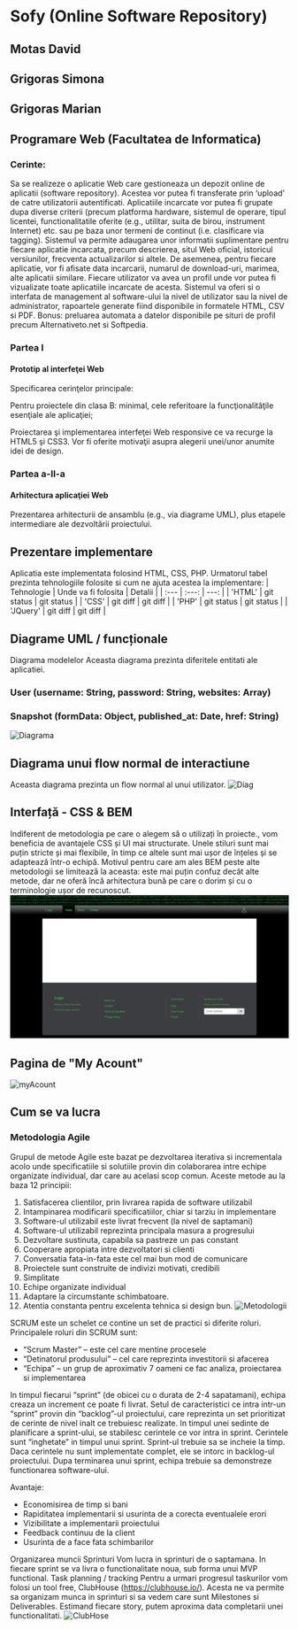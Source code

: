 # Sofy (Online Software Repository)
## Motas David 
## Grigoras Simona
## Grigoras Marian
## Programare Web (Facultatea de Informatica)
 ### Cerinte:
 Sa se realizeze o aplicatie Web care gestioneaza un depozit online de aplicatii (software repository). Acestea vor putea 
 fi transferate prin ‘upload’ de catre utilizatorii autentificati. Aplicatiile incarcate vor putea fi grupate dupa diverse 
 criterii (precum platforma hardware, sistemul de operare, tipul licentei, functionalitatile oferite (e.g., utilitar, 
 suita de birou, instrument Internet) etc. sau pe baza unor termeni de continut (i.e. clasificare via tagging). 
 Sistemul va permite adaugarea unor informatii suplimentare pentru fiecare aplicatie incarcata, precum descrierea, 
 situl Web oficial, istoricul versiunilor, frecventa actualizarilor si altele. De asemenea, pentru fiecare aplicatie, 
 vor fi afisate data incarcarii, numarul de download-uri, marimea, alte aplicatii similare. Fiecare utilizator va avea un 
 profil unde vor putea fi vizualizate toate aplicatiile incarcate de acesta. Sistemul va oferi si o interfata de management al
 software-ului la nivel de utilizator sau la nivel de administrator, rapoartele generate fiind disponibile in formatele HTML,
 CSV si PDF. Bonus: preluarea automata a datelor disponibile pe situri de profil precum Alternativeto.net si Softpedia. 
  ### Partea I
  #### Prototip al interfeţei Web
  Specificarea cerinţelor principale:

Pentru proiectele din clasa B: minimal, cele referitoare la funcţionalităţile esenţiale ale aplicaţiei;

Proiectarea şi implementarea interfeţei Web responsive ce va recurge la HTML5 şi CSS3. Vor fi oferite motivaţii asupra alegerii unei/unor anumite idei de design.

 ### Partea a-II-a
 #### Arhitectura aplicaţiei Web 
Prezentarea arhitecturii de ansamblu (e.g., via diagrame UML), plus etapele intermediare ale dezvoltării proiectului.

 ## Prezentare implementare
Aplicatia este implementata folosind HTML, CSS, PHP. Urmatorul tabel prezinta tehnologiile folosite si cum ne ajuta acestea la implementare:
| Tehnologie | Unde va fi folosita | Detalii |
| :---         |     :---:      |          ---: |
| 'HTML'   | git status     | git status    |
| 'CSS'    | git diff       | git diff      |
| 'PHP'   | git status     | git status    |
| 'JQuery'    | git diff       | git diff      |

 ## Diagrame UML / funcționale
 Diagrama modelelor
Aceasta diagrama prezinta diferitele entitati ale aplicatiei.

### User (username: String, password: String, websites: Array)
### Snapshot (formData: Object, published_at: Date, href: String)
![Diagrama](https://i.imgur.com/tQayRAb.png)

 ## Diagrama unui flow normal de interactiune
Aceasta diagrama prezinta un flow normal al unui utilizator.
![Diag](https://i.imgur.com/xR9z1LY.png)

 ## Interfață - CSS & BEM
Indiferent de metodologia pe care o alegem să o utilizați în proiecte., vom  beneficia de avantajele CSS și UI mai structurate. Unele stiluri sunt mai puțin stricte și mai flexibile, în timp ce altele sunt mai ușor de înțeles și se adaptează într-o echipă.
Motivul pentru care am ales BEM peste alte metodologii se limitează la aceasta: este mai puțin confuz decât alte metode, dar ne oferă încă arhitectura bună pe care o dorim și cu o terminologie ușor de recunoscut.
![Interfata](https://github.com/simonaionelagrigoras/sofy/blob/master/documentation/first-design-attempt.png?raw=true)

## Pagina de "My Acount"
![myAcount](https://scontent.fsbz1-1.fna.fbcdn.net/v/t1.15752-9/54433960_2296037633782321_1875070060146458624_n.png?_nc_cat=102&_nc_eui2=AeHjJ5NplQ3X_C6htHugWGwbY2RAHZTkeV07u0XheG784NNAlUCiILndHfnLQL3MBq9vVkvVAqcG9bYWklCimtTq5I2YTvVOYH8CNNC_oiyzTw&_nc_ht=scontent.fsbz1-1.fna&oh=d00f341dd37b87f97fbb3dbd569ca66e&oe=5D3C0ABE)




 ## Cum se va lucra
### Metodologia Agile
Grupul de metode Agile este bazat pe dezvoltarea iterativa si incrementala acolo unde specificatiile si solutiile provin din colaborarea intre echipe organizate individual, dar care au acelasi scop comun.
Aceste metode au la baza 12 principii:

1. Satisfacerea clientilor, prin livrarea rapida de software utilizabil
2.  Intampinarea modificarii specificatiilor, chiar si tarziu in implementare
3.  Software-ul utilizabil este livrat frecvent (la nivel de saptamani)
4.  Software-ul utilizabil reprezinta principala masura a progresului
5.  Dezvoltare sustinuta, capabila sa pastreze un pas constant
6.  Cooperare apropiata intre dezvoltatori si clienti
7.  Conversatia fata-in-fata este cel mai bun mod de comunicare
8.  Proiectele sunt construite de indivizi motivati, credibili
9.  Simplitate
10. Echipe organizate individual
11. Adaptare la circumstante schimbatoare.
12. Atentia constanta pentru excelenta tehnica si design bun.
![Metodologii](http://www.trilex.ro/images/scrum1.gif)
 

 
SCRUM este un schelet ce contine un set de practici si diferite roluri. Principalele roluri din SCRUM sunt:

 - “Scrum Master” – este cel care mentine procesele
 -  “Detinatorul produsului” – cel care reprezinta investitorii si afacerea
 -  “Echipa” – un grup de aproximativ 7 oameni ce fac analiza, proiectarea si implementarea

In timpul fiecarui “sprint” (de obicei cu o durata de 2-4 sapatamani), echipa creaza un increment ce poate fi livrat. Setul de caracteristici ce intra intr-un “sprint” provin din “backlog”-ul proiectului, care reprezinta un set prioritizat de cerinte de nivel inalt ce trebuiesc realizate.  In timpul unei sedinte de planificare a sprint-ului, se stabilesc cerintele ce vor intra in sprint. Cerintele sunt “inghetate” in timpul unui sprint. Sprint-ul trebuie sa se incheie la timp. Daca cerintele nu sunt implementate complet, ele se intorc in backlog-ul proiectului. Dupa terminarea unui sprint, echipa trebuie sa demonstreze functionarea software-ului.

Avantaje:

 - Economisirea de timp si bani
 - Rapiditatea implementarii si usurinta de a corecta eventualele erori
 - Vizibilitate a implementarii proiectului
 - Feedback continuu de la client
 - Usurinta de a face fata schimbarilor
 
Organizarea muncii
Sprinturi
Vom lucra in sprinturi de o saptamana. In fiecare sprint se va livra o functionalitate noua, sub forma unui MVP functional.
Task planning / tracking
Pentru a urmari progresul taskurilor vom folosi un tool free, ClubHouse (https://clubhouse.io/). Acesta ne va permite sa organizam munca in sprinturi si sa vedem care sunt Milestones si Deliverables. Estimand fiecare story, putem aproxima data completarii unei functionalitati.
![ClubHose](https://i.imgur.com/cNjLb9Y.png)


